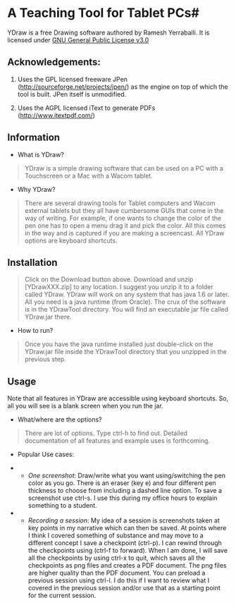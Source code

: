 # A Teaching Tool for Tablet PCs#

YDraw is a free Drawing software authored by Ramesh Yerraballi.
It is licensed under [GNU General Public License v3.0](http://www.gnu.org/licenses/gpl-3.0.txt)

## Acknowledgements: 
1. Uses the GPL licensed freeware JPen (http://sourceforge.net/projects/jpen/)
as the engine on top of which the tool is built. JPen itself is unmodified.

2. Uses the AGPL licensed iText to generate PDFs (http://www.itextpdf.com/)

## Information 
* What is YDraw?
> YDraw is a simple drawing software that can be used on a PC with a Touchscreen or a Mac with a Wacom tablet.

* Why YDraw?
> There are several drawing tools for Tablet computers and Wacom external tablets but they all have cumbersome GUIs that come in the way of writing. For example, if one wants to change the color of the pen one has to open a menu drag it and pick the color. All this comes in the way and is captured if you are making a screencast. All YDraw options are keyboard shortcuts.   

## Installation
> Click on the Download button above. Download and unzip [YDrawXXX.zip] to any location. I suggest you unzip it to a folder called YDraw. YDraw will work on any system that has java 1.6 or later. All you need is a java runtime (from Oracle). The crux of the software is in the YDrawTool directory. You will find an executable jar file called YDraw.jar there.

* How to run?
> Once you have the java runtime installed just double-click on the YDraw.jar file inside the YDrawTool directory that you unzipped in the previous step.

## Usage
Note that all features in YDraw are accessible using keyboard shortcuts. So, all you will see is a blank screen when you run the jar. 
* What/where are the options?
> There are lot of options. Type ctrl-h to find out. Detailed documentation of all features and example uses is forthcoming.

* Popular Use cases:
* * *One screenshot*: Draw/write what you want using/switching the pen color as you go. There is an eraser (key e) and four different pen thickness to choose from including a dashed line option. To save a screenshot use ctrl-s. I use this during my office hours to explain something to a student.

* * *Recording a session*: My idea of a session is screenshots taken at key points in my narrative which can then be saved. At points where I think I covered something of substance and may move to a different concept I save a checkpoint (ctrl-p). I can rewind through the checkpoints using <ctrl-r> (ctrl-f to forward). When I am done, I will save all the checkpoints by using ctrl-x to quit, which saves all the checkpoints as png files and creates a PDF document. The png files are higher quality than the PDF document. You can preload a previous session using ctrl-l. I do this if I want to review what I covered in the previous session and/or use that as a starting point for the current session.

